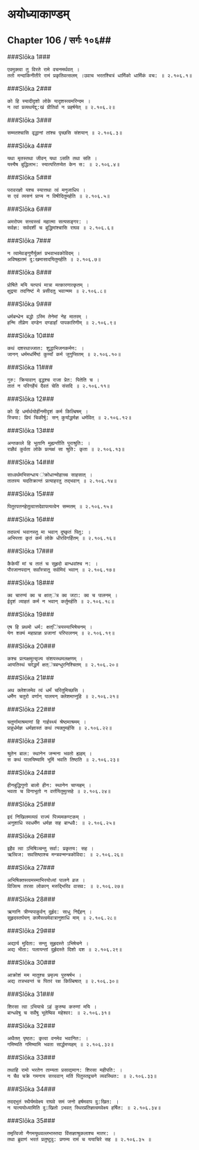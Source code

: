 अयोध्याकाण्डम्
===============================


## Chapter 106  / सर्गः १०६##


###Slōka 1###


    एवमुक्त्वा तु विरते रामे वचनमर्थवत् ।
    ततो मन्दाकिनीतीरे रामं प्रकृतिवत्सलम् ।उवाच भरतश्चित्रं धार्मिको धार्मिकं वच: ॥ २.१०६.१॥


###Slōka 2###


    को हि स्यादीदृशो लोके यादृशस्त्वमरिन्दम ।
    न त्वां प्रव्यथयेद्दु:खं प्रीतिर्वा न प्रहर्षयेत् ॥ २.१०६.२॥


###Slōka 3###


    सम्मतश्चासि वृद्धानां तांश्च पृच्छसि संशयान् ॥ २.१०६.३॥


###Slōka 4###


    यथा मृतस्तथा जीवन् यथा ऽसति तथा सति ।
    यस्यैष बुद्धिलाभ: स्यात्परितप्येत केन स: ॥ २.१०६.४॥


###Slōka 5###


    परावरज्ञो यश्च स्यात्तथा त्वं मनुजाधिप ।
    स एवं व्यसनं प्राप्य न विषीदितुमर्हति ॥ २.१०६.५॥


###Slōka 6###


    अमरोपम सत्त्वस्त्वं महात्मा सत्यसङ्गर: ।
    सर्वज्ञ: सर्वदर्शी च बुद्धिमांश्चासि राघव ॥ २.१०६.६॥


###Slōka 7###


    न त्वामेवङ्गुणैर्युक्तं प्रभवाभवकोविदम् ।
    अविषह्यतमं दु:खमासादयितुमर्हति ॥ २.१०६.७॥


###Slōka 8###


    प्रोषिते मयि यत्पापं मात्रा मत्कारणात्कृतम् ।
    क्षुद्रया तदनिष्टं मे प्रसीदतु भवान्मम ॥ २.१०६.८॥


###Slōka 9###


    धर्मबन्धेन बद्धो ऽस्मि तेनेमां नेह मातरम् ।
    हन्मि तीव्रेण दण्डेन दण्डार्हां पापकारिणीम् ॥ २.१०६.९॥


###Slōka 10###


    कथं दशरथाज्जात: शुद्धाभिजनकर्मण: ।
    जानन् धर्ममधर्मिष्ठं कुर्य्यां कर्म जुगुप्सितम् ॥ २.१०६.१०॥


###Slōka 11###


    गुरु: क्रियावान् वृद्धश्च राजा प्रेत: पितेति च ।
    तातं न परिगर्हेयं दैवतं चेति संसदि ॥ २.१०६.११॥


###Slōka 12###


    को हि धर्मार्थयोर्हीनमीदृशं कर्म किल्बिषम् ।
    स्त्रिया: प्रियं चिकीर्षु: सन् कुर्याद्धर्मज्ञ धर्मवित् ॥ २.१०६.१२॥


###Slōka 13###


    अन्तकाले हि भूतानि मुह्यन्तीति पुराश्रुति: ।
    राज्ञैवं कुर्वता लोके प्रत्यक्षं सा श्रुति: कृता ॥ २.१०६.१३॥


###Slōka 14###


    साध्वर्थमभिसन्धाय ऺक्रोधान्मोहाच्च साहसात् ।
    तातस्य यदतिक्रान्तं प्रत्याहरतु तद्भवान् ॥ २.१०६.१४॥


###Slōka 15###


    पितुरपतनहेतुत्वात्तदेवापत्यत्वेन सम्मतम् ॥ २.१०६.१५॥


###Slōka 16###


    तदपत्यं भवानस्तु मा भवान् दुष्कृतं पितु: ।
    अभिपत्ता कृतं कर्म लोके धीरविगर्हितम् ॥ २.१०६.१६॥


###Slōka 17###


    कैकेयीं मां च तातं च सुहृदो बान्धवांश्च न: ।
    पौरजानपदान् सर्वांस्त्रातु सर्वमिदं भवान् ॥ २.१०६.१७॥


###Slōka 18###


    क्व चारण्यं क्व च क्षात्ऺत्र क्व जटा: क्व च पालनम् ।
    ईदृशं व्याहतं कर्म न भवान् कर्तुमर्हति ॥ २.१०६.१८॥


###Slōka 19###


    एष हि प्रथमो धर्म: क्षत्ऺित्रयस्याभिषेचनम् ।
    येन शक्यं महाप्राज्ञ प्रजानां परिपालनम् ॥ २.१०६.१९॥


###Slōka 20###


    कश्च प्रत्यक्षमुत्सृज्य संशयस्थमलक्षणम् ।
    आयतिस्थं चरेद्धर्मं क्षत्ऺत्रबन्धुरनिश्चितम् ॥ २.१०६.२०॥


###Slōka 21###


    अथ क्लेशजमेव त्वं धर्मं चरितुमिच्छसि ।
    धर्मेण चतुरो वर्णान् पालयन् क्लेशमाप्नुहि ॥ २.१०६.२१॥


###Slōka 22###


    चतुर्णामाश्रमाणां हि गार्हस्थ्यं श्रेष्ठमाश्रमम् ।
    प्राहुर्धर्मज्ञ धर्मज्ञास्तं कथं त्यक्तुमर्हसि ॥ २.१०६.२२॥


###Slōka 23###


    श्रुतेन बाल: स्थानेन जन्मना भवतो ह्यहम् ।
    स कथं पालयिष्यामि भूमिं भवति तिष्ठति ॥ २.१०६.२३॥


###Slōka 24###


    हीनबुद्धिगुणो बालो हीन: स्थानेन चाप्यहम् ।
    भवता च विनाभूतो न वर्त्तयितुमुत्सहे ॥ २.१०६.२४॥


###Slōka 25###


    इदं निखिलमव्यग्रं राज्यं पित्र्यमकण्टकम् ।
    अनुशाधि स्वधर्मेण धर्मज्ञ सह बान्धवै: ॥ २.१०६.२५॥


###Slōka 26###


    इहैव त्वा ऽभिषिञ्चन्तु सर्वा: प्रकृतय: सह ।
    ऋत्विज: सवसिष्ठाश्च मन्त्रवन्मन्त्रकोविदा: ॥ २.१०६.२६॥


###Slōka 27###


    अभिषिक्तस्त्वमस्माभिरयोध्यां पालने व्रज ।
    विजित्य तरसा लोकान् मरुद्भिरिव वासव: ॥ २.१०६.२७॥


###Slōka 28###


    ऋणानि त्रीण्यपाकुर्वन् दुर्हृद: साधु निर्द्दहन् ।
    सुहृदस्तर्पयन् कामैस्त्वमेवात्रानुशाधि माम् ॥ २.१०६.२८॥


###Slōka 29###


    अद्यार्य मुदिता: सन्तु सुहृदस्ते ऽभिषेचने ।
    अद्य भीता: पलायन्तां दुर्हृदस्ते दिशो दश ॥ २.१०६.२९॥


###Slōka 30###


    आक्रोशं मम मातुश्च प्रमृज्य पुरुषर्षभ ।
    अद्य तत्रभवन्तं च पितरं रक्ष किल्बिषात् ॥ २.१०६.३०॥


###Slōka 31###


    शिरसा त्वा ऽभियाचे ऽहं कुरुष्व करुणां मयि ।
    बान्धवेषु च सर्वेषु भूतेष्विव महेश्वर: ॥ २.१०६.३१॥


###Slōka 32###


    अथैतत् पृष्ठत: कृत्वा वनमेव भवानित: ।
    गमिष्यति गमिष्यामि भवता सार्द्धमप्यहम् ॥ २.१०६.३२॥


###Slōka 33###


    तथाहि रामो भरतेन ताम्यता प्रसाद्यमान: शिरसा महीपति: ।
    न चैव चक्रे गमनाय सत्त्ववान् मतिं पितुस्तद्वचने व्यवस्थित: ॥ २.१०६.३३॥


###Slōka 34###


    तदद्भुतं स्थैर्यमवेक्ष्य राघवे समं जनो हर्षमवाप दु:खित: ।
    न यात्ययोध्यामिति दु:खितो ऽभवत् स्थिरप्रतिज्ञत्वमवेक्ष्य हर्षित: ॥ २.१०६.३४॥


###Slōka 35###


    तमृत्विजो नैगमयूथवल्लभास्तदा विंसज्ञाश्रुकलाश्च मातर: ।
    तथा ब्रुवाणं भरतं प्रतुष्टुवु: प्रणम्य रामं च ययाचिरे सह ॥ २.१०६.३५ ॥


